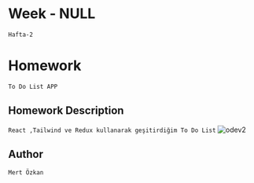 # Week - NULL
```Hafta-2```

# Homework 
```To Do List APP```


## Homework Description

``` React ,Tailwind ve Redux kullanarak geşitirdiğim To Do List ```
![odev2](https://user-images.githubusercontent.com/107802530/185688710-d7c8a84a-1549-4b39-b026-4e1b5d463264.PNG)


## Author

```Mert Özkan```
